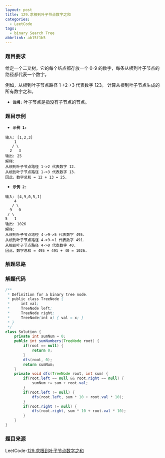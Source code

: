 ```yaml
---
layout: post
title: 129.求根到叶子节点数字之和
categories:
  - LeetCode
tags:
  - binary Search Tree
abbrlink: ab15f1b5
---
```


### 题目要求
给定一个二叉树，它的每个结点都存放一个 0-9 的数字，每条从根到叶子节点的路径都代表一个数字。

例如，从根到叶子节点路径 1->2->3 代表数字 123。
计算从根到叶子节点生成的所有数字之和。
<!-- more -->
- **`说明:`**
叶子节点是指没有子节点的节点。

### 题目示例
- **`示例 1:`**
```
输入: [1,2,3]
    1
   / \
  2   3
输出: 25
解释:
从根到叶子节点路径 1->2 代表数字 12.
从根到叶子节点路径 1->3 代表数字 13.
因此，数字总和 = 12 + 13 = 25.
```

- **`示例 2:`**
```
输入: [4,9,0,5,1]
    4
   / \
  9   0
 / \
5   1
输出: 1026
解释:
从根到叶子节点路径 4->9->5 代表数字 495.
从根到叶子节点路径 4->9->1 代表数字 491.
从根到叶子节点路径 4->0 代表数字 40.
因此，数字总和 = 495 + 491 + 40 = 1026.
```


### 解题思路



### 解题代码
```java
/**
 * Definition for a binary tree node.
 * public class TreeNode {
 *     int val;
 *     TreeNode left;
 *     TreeNode right;
 *     TreeNode(int x) { val = x; }
 * }
 */
class Solution {
    private int sumNum = 0;
    public int sumNumbers(TreeNode root) {
        if(root == null) {
            return 0;
        }
        dfs(root, 0);
        return sumNum;
    }
    private void dfs(TreeNode root, int sum) {
        if(root.left == null && root.right == null) {
            sumNum += sum + root.val; 
        }
        if(root.left != null) {
            dfs(root.left, sum * 10 + root.val * 10);
        }
        if(root.right != null) {
            dfs(root.right, sum * 10 + root.val * 10);
        }
    }
}
```



### 题目来源
LeetCode-[129.求根到叶子节点数字之和](https://leetcode-cn.com/problems/sum-root-to-leaf-numbers/)
